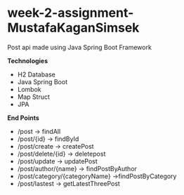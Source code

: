 # week-2-assignment-MustafaKaganSimsek
Post api made using Java Spring Boot Framework

<strong>Technologies</strong>

<ul>
  <li>H2 Database</li>
  <li>Java Spring Boot</li>
  <li>Lombok</li>
  <li>Map Struct</li>
  <li>JPA</li>
</ul>

<strong>End Points</strong>

<ul>
  <li>/post -> findAll</li>
  <li>/post/{id} -> findById</li>
  <li>/post/create -> createPost</li>
  <li>/post/delete/{id} -> deletepost</li>  
  <li>/post/update -> updatePost</li>
  <li>/post/author/{name} -> findPostByAuthor</li>
  <li>/post/category/{categoryName} ->findPostByCategory</li>
  <li>/post/lastest -> getLatestThreePost</li>
</ul>
